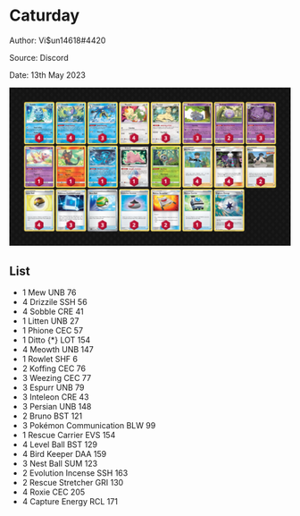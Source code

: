 # Caturday

Author: Vi$un14618#4420

Source: Discord

Date: 13th May 2023

![decklist](../../images/SVI/Caturday/2-%20Caturday.png)

## List

* 1 Mew UNB 76
* 4 Drizzile SSH 56
* 4 Sobble CRE 41
* 1 Litten UNB 27
* 1 Phione CEC 57
* 1 Ditto {*} LOT 154
* 4 Meowth UNB 147
* 1 Rowlet SHF 6
* 2 Koffing CEC 76
* 3 Weezing CEC 77
* 3 Espurr UNB 79
* 3 Inteleon CRE 43
* 3 Persian UNB 148
* 2 Bruno BST 121
* 3 Pokémon Communication BLW 99
* 1 Rescue Carrier EVS 154
* 4 Level Ball BST 129
* 4 Bird Keeper DAA 159
* 3 Nest Ball SUM 123
* 2 Evolution Incense SSH 163
* 2 Rescue Stretcher GRI 130
* 4 Roxie CEC 205
* 4 Capture Energy RCL 171
